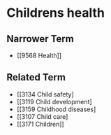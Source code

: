# Childrens health  

## Narrower Term

- [[9568 Health]]  

## Related Term

- [[3134 Child safety]
- [[3119 Child development]
- [[3159 Childhood diseases]
- [[3107 Child care]
- [[3171 Children]]  

